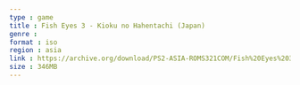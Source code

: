 ```yaml
---
type : game
title : Fish Eyes 3 - Kioku no Hahentachi (Japan)
genre : 
format : iso
region : asia
link : https://archive.org/download/PS2-ASIA-ROMS321COM/Fish%20Eyes%203%20-%20Kioku%20no%20Hahentachi%20%28Japan%29.7z
size : 346MB
---
```

